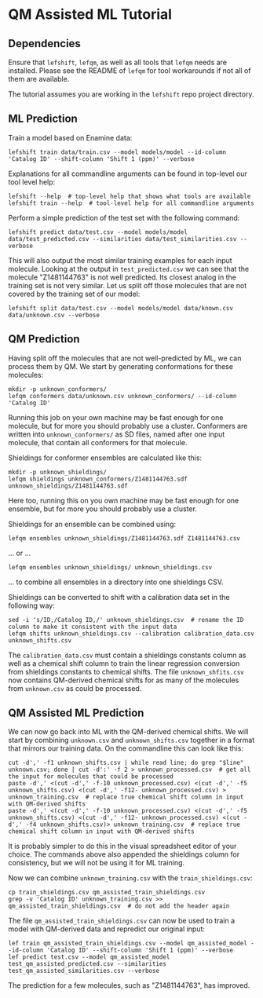 # QM Assisted ML Tutorial

## Dependencies

Ensure that `lefshift`, `lefqm`, as well as all tools that `lefqm` needs are
installed. Please see the README of `lefqm` for tool workarounds if not all of
them are available.

The tutorial assumes you are working in the `lefshift` repo project directory.

## ML Prediction

Train a model based on Enamine data:
```
lefshift train data/train.csv --model models/model --id-column 'Catalog ID' --shift-column 'Shift 1 (ppm)' --verbose
```

Explanations for all commandline arguments can be found in top-level our tool
level help:
```
lefshift --help  # top-level help that shows what tools are available
lefshift train --help  # tool-level help for all commandline arguments
```

Perform a simple prediction of the test set with the following command:
```
lefshift predict data/test.csv --model models/model data/test_predicted.csv --similarities data/test_similarities.csv --verbose
```
This will also output the most similar training examples for each input
molecule. Looking at the output in `test_predicted.csv` we can see that the
molecule "Z1481144763" is not well predicted. Its closest analog in the
training set is not very similar. Let us split off those molecules that are
not covered by the training set of our model:
```
lefshift split data/test.csv --model models/model data/known.csv data/unknown.csv --verbose
```

## QM Prediction

Having split off the molecules that are not well-predicted by ML, we can
process them by QM. We start by generating conformations for these molecules:
```
mkdir -p unknown_conformers/
lefqm conformers data/unknown.csv unknown_conformers/ --id-column 'Catalog ID'
```
Running this job on your own machine may be fast enough for one molecule, but
for more you should probably use a cluster. Conformers are written into
`unknown_conformers/` as SD files, named after one input molecule, that
contain all conformers for that molecule.

Shieldings for conformer ensembles are calculated like this:
```
mkdir -p unknown_shieldings/
lefqm shieldings unknown_conformers/Z1481144763.sdf unknown_shieldings/Z1481144763.sdf
```
Here too, running this on you own machine may be fast enough for one ensemble,
but for more you should probably use a cluster.

Shieldings for an ensemble can be combined using:
```
lefqm ensembles unknown_shieldings/Z1481144763.sdf Z1481144763.csv
```
... or ...
```
lefqm ensembles unknown_shieldings/ unknown_shieldings.csv
```
... to combine all ensembles in a directory into one shieldings CSV.

Shieldings can be converted to shift with a calibration data set in the
following way:
```
sed -i 's/ID,/Catalog ID,/' unknown_shieldings.csv  # rename the ID column to make it consistent with the input data
lefqm shifts unknown_shieldings.csv --calibration calibration_data.csv unknown_shifts.csv
```
The `calibration_data.csv` must contain a shieldings constants column as well
as a chemical shift column to train the linear regression conversion from
shieldings constants to chemical shifts. The file `unknown_shfits.csv` now
contains QM-derived chemical shifts for as many of the molecules from
`unknown.csv` as could be processed.

## QM Assisted ML Prediction

We can now go back into ML with the QM-derived chemical shifts. We will start
by combining `unknown.csv` and `unknown_shifts.csv` together in a format that
mirrors our training data. On the commandline this can look like this:
```
cut -d',' -f1 unknown_shifts.csv | while read line; do grep "$line" unknown.csv; done | cut -d':' -f 2 > unknown_processed.csv  # get all the input for molecules that could be processed
paste -d',' <(cut -d',' -f-10 unknown_processed.csv) <(cut -d',' -f5 unknown_shifts.csv) <(cut -d',' -f12- unknown_processed.csv) > unknown_training.csv  # replace true chemical shift column in input with QM-derived shifts
paste -d',' <(cut -d',' -f-10 unknown_processed.csv) <(cut -d',' -f5 unknown_shifts.csv) <(cut -d',' -f12- unknown_processed.csv) <(cut -d',' -f4 unknown_shifts.csv)> unknown_training.csv  # replace true chemical shift column in input with QM-derived shifts
```
It is probably simpler to do this in the visual spreadsheet editor of your
choice. The commands above also appended the shieldings column for consistency,
but we will not be using it for ML training.

Now we can combine `unknown_training.csv` with the `train_shieldings.csv`:
```
cp train_shieldings.csv qm_assisted_train_shieldings.csv
grep -v 'Catalog ID' unknown_training.csv >> qm_assisted_train_shieldings.csv  # do not add the header again
```

The file `qm_assisted_train_shieldings.csv` can now be used to train a model
with QM-derived data and repredict our original input:
```
lef train qm_assisted_train_shieldings.csv --model qm_assisted_model --id-column 'Catalog ID' --shift-column 'Shift 1 (ppm)' --verbose
lef predict test.csv --model qm_assisted_model test_qm_assisted_predicted.csv --similarities test_qm_assisted_similarities.csv --verbose
```
The prediction for a few molecules, such as "Z1481144763", has improved.
